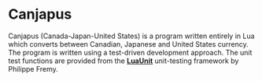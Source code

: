 # Canjapus
Canjapus (Canada-Japan-United States) is a program written entirely in Lua which converts between Canadian, Japanese and United States currency. The program is written using a test-driven development approach. The unit test functions are provided from the [**LuaUnit**](https://github.com/bluebird75/luaunit) unit-testing framework by Philippe Fremy.